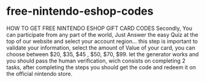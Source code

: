 # free-nintendo-eshop-codes
HOW TO GET FREE NINTENDO ESHOP GIFT CARD CODES Secondly, You can participate from any part of the world, Just Answer the easy Quiz at the top of our website and select your account region... this step is important to validate your information, select the amount of Value of your card, you can choose between $20, $35, $45 , $50, $70, $99. let the generator works and you should pass the human verification, wich consists on completing 2 tasks, after completing the steps you should get the code and redeem it on the official nintendo store.
